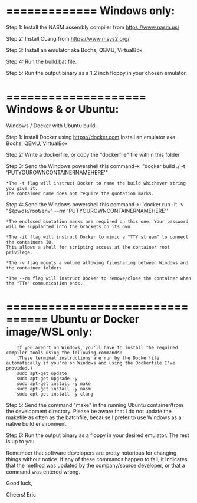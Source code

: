 =============
Windows only:
=============

Step 1:
	Install the NASM assembly compiler from https://www.nasm.us/

Step 2:
	Install CLang from https://www.msys2.org/

Step 3:
	Install an emulator aka Bochs, QEMU, VirtualBox

Step 4:
	Run the build.bat file.

Step 5:
	Run the output binary as a 1.2 inch floppy in your chosen emulator.

====================
Windows & or Ubuntu:
====================
Windows / Docker with Ubuntu build:

Step 1:
	Install Docker using https://docker.com
	Install an emulator aka Bochs, QEMU, VirtualBox

Step 2:
	Write a dockerfile, or copy the "dockerfile" file within this folder

Step 3:
	Send the Windows powershell this command->: "docker build ./ -t 'PUTYOUROWNCONTAINERNAMEHERE'"

	*The -t flag will instruct Docker to name the build whichever string you give it.
	The container name does not require the quotation marks.

Step 4:
	Send the Windows powershell this command->: 'docker run -it -v "${pwd}:/root/env" --rm 'PUTYOUROWNCONTAINERNAMEHERE''

	*The enclosed quotation marks are required on this one. Your password will be supplanted into the brackets on its own.

	*The -it flag will instruct Docker to mimic a "TTY stream" to connect the containers IO.
	This allows a shell for scripting access at the container root privilege.

	*The -v flag mounts a volume allowing filesharing between Windows and the container folders.

	*The --rm flag will instruct Docker to remove/close the container when the "TTY" communication ends.

================================
Ubuntu or Docker image/WSL only:
================================
		If you aren't on Windows, you'll have to install the required compiler tools using the following commands:
		(These terminal instructions are run by the Dockerfile automatically if you're on Windows and using the Dockerfile I've provided.)
		sudo apt-get update
		sudo apt-get upgrade -y
		sudo apt-get install -y make
		sudo apt-get install -y nasm
		sudo apt-get install -y clang

Step 5:
	Send the command "make" in the running Ubuntu container/from the development directory.
	Please be aware that I do not update the makefile as often as the batchfile, because I prefer to use Windows as a native build environment.

Step 6:
	Run the output binary as a floppy in your desired emulator.
	The rest is up to you.



Remember that software developers are pretty notorious for changing things without notice. If any of these
commands happen to fail, it indicates that the method was updated by the company/source developer, or that a command was entered wrong.

Good luck,

Cheers!
Eric
